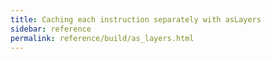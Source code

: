 ```yaml
---
title: Caching each instruction separately with asLayers
sidebar: reference
permalink: reference/build/as_layers.html
---
```

